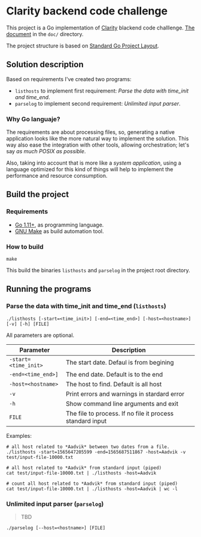 # Clarity backend code challenge

This project is a Go implementation of [Clarity](https://clarity.ai/) blackend code challlenge. [The document](./docs/clarity_code_challenge.pdf) in the `doc/` directory.

The project structure is based on [Standard Go Project Layout](https://github.com/golang-standards/project-layout).

## Solution description

Based on requirements I've created two programs:

- `listhosts` to implement first requirement: *Parse the data with time_init and time_end*.
- `parselog` to implement second requirement: *Unlimited input parser*.

### Why Go languaje?

The requirements are about processing files, so, generating a native application looks like the more natural way to implement the solution. This way also ease the integration with other tools, allowing orchestration; let's say *as much POSIX as possible*.

Also, taking into account that is more like a *system application*, using a language optimized for this kind of things will help to implement the performance and resource consumption.

## Build the project

### Requirements

- [Go 1.11+](https://golang.org/), as programming language.
- [GNU Make](https://www.gnu.org/software/make/) as build automation tool.

### How to build

```terminal
make
```

This build the binaries `listhosts` and `parselog` in the project root directory.

## Running the programs

### Parse the data with time_init and time_end (`listhosts`)

```terminal
./listhosts [-start=<time_init>] [-end=<time_end>] [-host=<hostname>] [-v] [-h] [FILE]
```

All parameters are optional.

| Parameter            | Description                                               |
|----------------------|-----------------------------------------------------------|
| `-start=<time_init>` | The start date. Defaul is from begining                   |
| `-end=<time_end>]`   | The end date. Default is to the end                       |
| `-host=<hostname>`   | The host to find. Default is all host                     |
| `-v`                 | Print errors and warnings in stardard error               |
| `-h`                 | Show command line arguments and exit                      |
| `FILE`               | The file to process. If no file it process standard input |

Examples:

```terminal
# all host related to *Aadvik* between two dates from a file.
./listhosts -start=1565647205599 -end=1565687511867 -host=Aadvik -v test/input-file-10000.txt

# all host related to *Aadvik* from standard input (piped)
cat test/input-file-10000.txt | ./listhosts -host=Aadvik

# count all host related to *Aadvik* from standard input (piped)
cat test/input-file-10000.txt | ./listhosts -host=Aadvik | wc -l
```

### Unlimited input parser (`parselog`)

> TBD

```terminal
./parselog [--host=<hostname>] [FILE]
```
